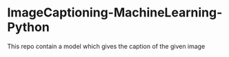 # ImageCaptioning-MachineLearning-Python
This repo contain a model which gives the caption of the given image
